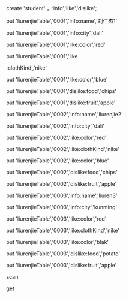

create 'student' ，‘info’,'like','dislike';



put 'liurenjieTable','0001','info:name','刘仁杰1'

put 'liurenjieTable','0001','info:city','dali'

put 'liurenjieTable','0001','like:color','red'

put 'liurenjieTable','0001','like

:clothKind','nike'

put 'liurenjieTable','0001','like:color','blue'

put 'liurenjieTable','0001','dislike:food','chips'

put 'liurenjieTable','0001','dislike:fruit','apple'



put 'liurenjieTable','0002','info:name','liurenjie2'

put 'liurenjieTable','0002','info:city','dali'

put 'liurenjieTable','0002','like:color','red'

put 'liurenjieTable','0002','like:clothKind','nike'

put 'liurenjieTable','0002','like:color','blue'

put 'liurenjieTable','0002','dislike:food','chips'

put 'liurenjieTable','0002','dislike:fruit','apple'



put 'liurenjieTable','0003','info:name','liuren3'

put 'liurenjieTable','0003','info:city','kunming'

put 'liurenjieTable','0003','like:color','red'

put 'liurenjieTable','0003','like:clothKind','nike'

put 'liurenjieTable','0003','like:color','blak'

put 'liurenjieTable','0003','dislike:food','potato'

put 'liurenjieTable','0003','dislike:fruit','apple'

scan

get
